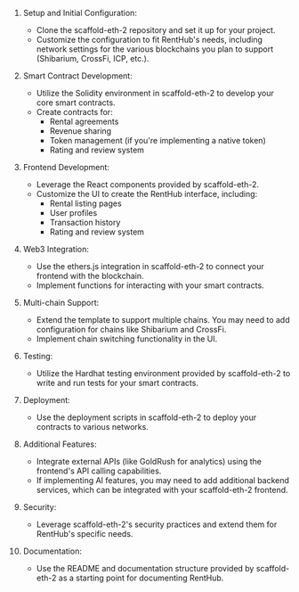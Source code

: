 1. Setup and Initial Configuration:
   - Clone the scaffold-eth-2 repository and set it up for your project.
   - Customize the configuration to fit RentHub's needs, including network settings for the various blockchains you plan to support (Shibarium, CrossFi, ICP, etc.).

2. Smart Contract Development:
   - Utilize the Solidity environment in scaffold-eth-2 to develop your core smart contracts.
   - Create contracts for:
     - Rental agreements
     - Revenue sharing
     - Token management (if you're implementing a native token)
     - Rating and review system

3. Frontend Development:
   - Leverage the React components provided by scaffold-eth-2.
   - Customize the UI to create the RentHub interface, including:
     - Rental listing pages
     - User profiles
     - Transaction history
     - Rating and review system

4. Web3 Integration:
   - Use the ethers.js integration in scaffold-eth-2 to connect your frontend with the blockchain.
   - Implement functions for interacting with your smart contracts.

5. Multi-chain Support:
   - Extend the template to support multiple chains. You may need to add configuration for chains like Shibarium and CrossFi.
   - Implement chain switching functionality in the UI.

6. Testing:
   - Utilize the Hardhat testing environment provided by scaffold-eth-2 to write and run tests for your smart contracts.

7. Deployment:
   - Use the deployment scripts in scaffold-eth-2 to deploy your contracts to various networks.

8. Additional Features:
   - Integrate external APIs (like GoldRush for analytics) using the frontend's API calling capabilities.
   - If implementing AI features, you may need to add additional backend services, which can be integrated with your scaffold-eth-2 frontend.

9. Security:
   - Leverage scaffold-eth-2's security practices and extend them for RentHub's specific needs.

10. Documentation:
    - Use the README and documentation structure provided by scaffold-eth-2 as a starting point for documenting RentHub.